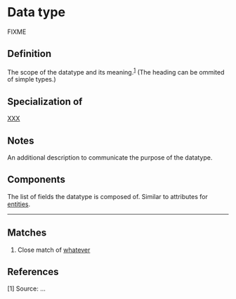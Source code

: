 # Data type

FIXME

## Definition
The scope of the datatype and its meaning.<sup>[1](#fn1)</sup> 
(The heading can be ommited of simple types.)

## Specialization of
[XXX](../datatypes/XXX.md)

## Notes
An additional description to communicate the purpose of the datatype.

## Components
The list of fields the datatype is composed of. 
Similar to attributes for [entities](./DESCRIBING_ENTITIES.md#sections).

---
## Matches
1. Close match of [whatever](url)

## References
<a name="fn1">\[1\]</a> Source: ...
